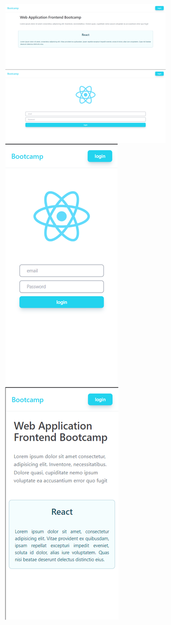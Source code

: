 <img src='/react-app/src/assets/لقطة شاشة 2023-08-23 155505.png'>
<img src='/react-app/src/assets/لقطة شاشة 2023-08-23 155520.png'>
<img src='/react-app/src/assets/لقطة شاشة 2023-08-23 155543.png'>
<img src='/react-app/src/assets/لقطة شاشة 2023-08-23 155556.png'>
